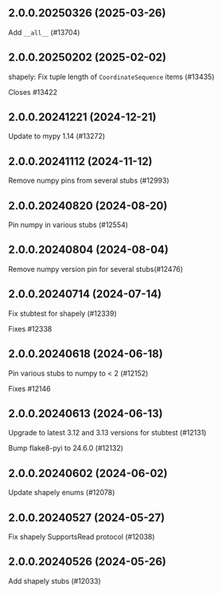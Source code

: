 ## 2.0.0.20250326 (2025-03-26)

Add `__all__` (#13704)

## 2.0.0.20250202 (2025-02-02)

shapely: Fix tuple length of `CoordinateSequence` items (#13435)

Closes #13422

## 2.0.0.20241221 (2024-12-21)

Update to mypy 1.14 (#13272)

## 2.0.0.20241112 (2024-11-12)

Remove numpy pins from several stubs (#12993)

## 2.0.0.20240820 (2024-08-20)

Pin numpy in various stubs (#12554)

## 2.0.0.20240804 (2024-08-04)

Remove numpy version pin for several stubs(#12476)

## 2.0.0.20240714 (2024-07-14)

Fix stubtest for shapely (#12339)

Fixes #12338

## 2.0.0.20240618 (2024-06-18)

Pin various stubs to numpy to < 2 (#12152)

Fixes #12146

## 2.0.0.20240613 (2024-06-13)

Upgrade to latest 3.12 and 3.13 versions for stubtest (#12131)

Bump flake8-pyi to 24.6.0 (#12132)

## 2.0.0.20240602 (2024-06-02)

Update shapely enums (#12078)

## 2.0.0.20240527 (2024-05-27)

Fix shapely SupportsRead protocol (#12038)

## 2.0.0.20240526 (2024-05-26)

Add shapely stubs (#12033)

